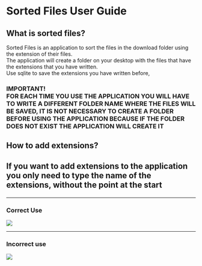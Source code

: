 <h1>Sorted Files User Guide </h1>
<section>
  <h2>What is sorted files?</h2>
  <p>Sorted Files is an application to sort the files in the download folder using the extension of their files. <br/>
    The application will create a folder on your desktop with the files that have the extensions that you have written. <br/>
    Use sqlite to save the extensions you have written before, 
    <h3>IMPORTANT! <br />
    FOR EACH TIME YOU USE THE APPLICATION YOU WILL HAVE TO WRITE A DIFFERENT FOLDER NAME WHERE THE FILES WILL BE SAVED, IT IS NOT NECESSARY TO CREATE A FOLDER BEFORE         USING THE APPLICATION BECAUSE IF THE FOLDER DOES NOT EXIST THE APPLICATION WILL CREATE IT </h3>
</section>

<section>
<h2> How to add extensions? <h2/>
  <p>If you want to add extensions to the application you only need to type the name of the extensions, without the point at the start</p>
  <hr/>
  <h3>Correct Use</h3>
  <img src="https://user-images.githubusercontent.com/114060853/210165963-2fb95d96-a2aa-4b4d-9dc5-c9bacc07ef3d.PNG" />
  <hr />
  <h3>Incorrect use</h3>
  <img src="https://user-images.githubusercontent.com/114060853/210166017-374ebbe4-14a3-480b-b412-bce1162c3ca4.PNG" />
</section>


